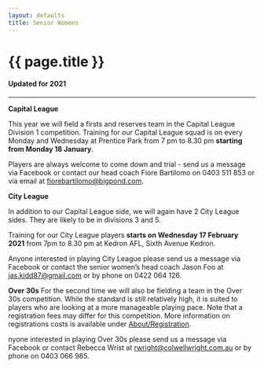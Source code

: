 ```yaml
---
layout: defaults
title: Senior Womens
---
```


<div class="container">
  <div class="row top-buffer">
    <div class="col">
      <h1 class="text-center">{{ page.title }}</h1>
      <h4 class="text-center">Updated for 2021</h4>
    </div>
  </div>
  <hr>
  <div class="row">
    <div class="col-md-8 offset-md-2 text-justify">
<section id="Senior Womens" markdown="1">

__Capital League__

This year we will field a firsts and reserves team in the Capital League Division 1 competition. Training for our Capital League squad is on every Monday and Wednesday at Prentice Park from 7 pm to 8.30 pm __starting from Monday 18 January__.  

Players are always welcome to come down and trial - send us a message via Facebook or contact our head coach Fiore Bartilomo on 0403 511 853 or via email at fiorebartilomo@bigpond.com.  

__City League__

In addition to our Capital League side, we will again have 2 City League sides. They are likely to be in divisions 3 and 5. 

Training for our City League players __starts on Wednesday 17 February 2021__ from 7pm to 8.30 pm at Kedron AFL, Sixth Avenue Kedron.  

Anyone interested in playing City League please send us a message via Facebook or contact the senior women’s head coach Jason Foo at jas.kidd87@gmail.com or by phone on 0422 064 126.  


__Over 30s__
For the second time we will also be fielding a team in the Over 30s competition. While the standard is still relatively high, it is suited to players who are looking at a more manageable playing pace. Note that a registration fees may differ for this competition. More information on registrations costs is available under [About/Registration](../about/registration).  

nyone interested in playing Over 30s please send us a message via Facebook or contact Rebecca Wrist at rwright@colwellwright.com.au or by phone on 0403 066 985.  
</section>
    </div>
  </div>
</div>
